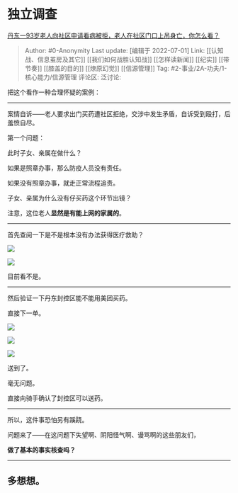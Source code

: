 # 独立调查
[丹东一93岁老人向社区申请看病被拒，老人在社区门口上吊身亡，你怎么看？](https://www.zhihu.com/question/540823747/answer/2553113201)

> Author: #0-Anonymity
> Last update: [编辑于 2022-07-01]
> Link: [[认知战、信息茧房及其它]] [[我们如何战胜认知战]] [[怎样读新闻]] [[纪实]] [[带节奏]] [[膝盖的目的]] [[燎原幻觉]] [[信源管理]]
> Tag: #2-事业/2A-功夫/1-核心能力/信源管理
> 评论区:
> 泛讨论:

把这个看作一种合理怀疑的案例：

---

案情自诉——老人要求出门买药遭社区拒绝，交涉中发生矛盾，自诉受到殴打，后羞愤自尽。

第一个问题：

此时子女、亲属在做什么？

如果是照章办事，那么防疫人员没有责任。

如果没有照章办事，就走正常流程追责。

子女、亲属为什么没有仔买药这个环节出镜？

注意，这位老人**显然是有能上网的家属的**。

---

首先查阅一下是不是根本没有办法获得医疗救助？

![](https://pic3.zhimg.com/50/v2-c739c7ddaa130e8f6aaaeb88f7fc7041_720w.jpg?source=1940ef5c)

![](https://pic3.zhimg.com/50/v2-06546729dce33f1ecc6f6c47776775f8_720w.jpg?source=1940ef5c)

目前看不是。

---

然后验证一下丹东封控区能不能用美团买药。

直接下一单。

![](https://pica.zhimg.com/50/v2-afb309e0a9aa88909abf830f08116da1_720w.jpg?source=1940ef5c)

![](https://pica.zhimg.com/50/v2-87197f761994b1e68928ec61d7e742bb_720w.jpg?source=1940ef5c)

![](https://pic2.zhimg.com/50/v2-7bc7cf8b6ebf956b373b7dfb1a1b3617_720w.jpg?source=1940ef5c)

送到了。

毫无问题。

直接向骑手确认了封控区可以送药。

---

所以，这件事恐怕另有蹊跷。

问题来了——在这问题下失望啊、阴阳怪气啊、谩骂啊的这些朋友们，

**做了基本的事实核查吗？**

---

## **多想想。**
